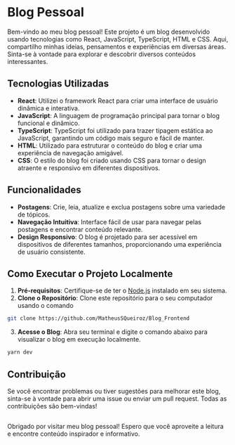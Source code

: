# Blog Pessoal

Bem-vindo ao meu blog pessoal! Este projeto é um blog desenvolvido usando tecnologias como React, JavaScript, TypeScript, HTML e CSS. Aqui, compartilho minhas ideias, pensamentos e experiências em diversas áreas. Sinta-se à vontade para explorar e descobrir diversos conteúdos interessantes.

## Tecnologias Utilizadas

- **React**: Utilizei o framework React para criar uma interface de usuário dinâmica e interativa.
- **JavaScript**: A linguagem de programação principal para tornar o blog funcional e dinâmico.
- **TypeScript**: TypeScript foi utilizado para trazer tipagem estática ao JavaScript, garantindo um código mais seguro e fácil de manter.
- **HTML**: Utilizado para estruturar o conteúdo do blog e criar uma experiência de navegação amigável.
- **CSS**: O estilo do blog foi criado usando CSS para tornar o design atraente e responsivo em diferentes dispositivos.

## Funcionalidades

- **Postagens**: Crie, leia, atualize e exclua postagens sobre uma variedade de tópicos.
- **Navegação Intuitiva**: Interface fácil de usar para navegar pelas postagens e encontrar conteúdo relevante.
- **Design Responsivo**: O blog é projetado para ser acessível em dispositivos de diferentes tamanhos, proporcionando uma experiência de usuário consistente.

## Como Executar o Projeto Localmente

1. **Pré-requisitos**: Certifique-se de ter o [Node.js](https://nodejs.org/) instalado em seu sistema.
2. **Clone o Repositório**: Clone este repositório para o seu computador usando o comando 
```bash
git clone https://github.com/MatheusSQueiroz/Blog_Frontend
```
3. **Acesse o Blog**: Abra seu terminal e digite o comando abaixo para visualizar o blog em execução localmente.
```bash
yarn dev
```


## Contribuição

Se você encontrar problemas ou tiver sugestões para melhorar este blog, sinta-se à vontade para abrir uma issue ou enviar um pull request. Todas as contribuições são bem-vindas!

##

Obrigado por visitar meu blog pessoal! Espero que você aproveite a leitura e encontre conteúdo inspirador e informativo.